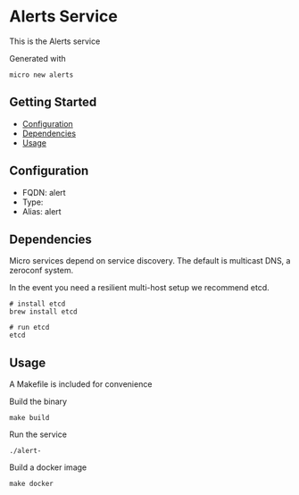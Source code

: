 # Alerts Service

This is the Alerts service

Generated with

```
micro new alerts
```

## Getting Started

- [Configuration](#configuration)
- [Dependencies](#dependencies)
- [Usage](#usage)

## Configuration

- FQDN: alert
- Type: 
- Alias: alert

## Dependencies

Micro services depend on service discovery. The default is multicast DNS, a zeroconf system.

In the event you need a resilient multi-host setup we recommend etcd.

```
# install etcd
brew install etcd

# run etcd
etcd
```

## Usage

A Makefile is included for convenience

Build the binary

```
make build
```

Run the service
```
./alert-
```

Build a docker image
```
make docker
```

